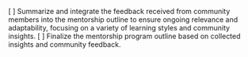 [ ] Summarize and integrate the feedback received from community members into the mentorship outline to ensure ongoing relevance and adaptability, focusing on a variety of learning styles and community insights.
[ ] Finalize the mentorship program outline based on collected insights and community feedback.
